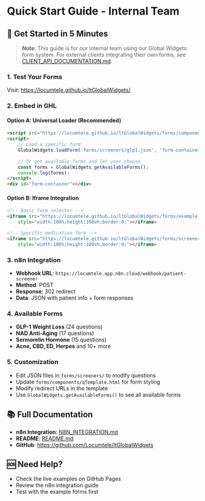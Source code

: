 # Quick Start Guide - Internal Team

## 🚀 Get Started in 5 Minutes

> **Note**: This guide is for our internal team using our Global Widgets form system. For external clients integrating their own forms, see [CLIENT_API_DOCUMENTATION.md](CLIENT_API_DOCUMENTATION.md).

### 1. Test Your Forms
Visit: https://locumtele.github.io/ltGlobalWidgets/

### 2. Embed in GHL

#### Option A: Universal Loader (Recommended)
```html
<script src="https://locumtele.github.io/ltGlobalWidgets/forms/components/globalForm.js"></script>
<script>
    // Load a specific form
    GlobalWidgets.loadForm('forms/screeners/glp1.json', 'form-container');
    
    // Or get available forms and let user choose
    const forms = GlobalWidgets.getAvailableForms();
    console.log(forms);
</script>
<div id="form-container"></div>
```

#### Option B: Iframe Integration
```html
<!-- Basic form selector -->
<iframe src="https://locumtele.github.io/ltGlobalWidgets/forms/example-form.html"
    style="width:100%;height:100vh;border:0;"></iframe>

<!-- Specific medication form -->
<iframe src="https://locumtele.github.io/ltGlobalWidgets/forms/screeners/glp1.json"
    style="width:100%;height:100vh;border:0;"></iframe>
```

### 3. n8n Integration
- **Webhook URL**: `https://locumtele.app.n8n.cloud/webhook/patient-screener`
- **Method**: POST
- **Response**: 302 redirect
- **Data**: JSON with patient info + form responses

### 4. Available Forms
- **GLP-1 Weight Loss** (24 questions)
- **NAD Anti-Aging** (17 questions)
- **Sermorelin Hormone** (15 questions)
- **Acne, CBD, ED, Herpes** and 10+ more

### 5. Customization
- Edit JSON files in `forms/screeners/` to modify questions
- Update `forms/components/qTemplate.html` for form styling
- Modify redirect URLs in the template
- Use `GlobalWidgets.getAvailableForms()` to see all available forms

## 📚 Full Documentation
- **n8n Integration**: [N8N_INTEGRATION.md](N8N_INTEGRATION.md)
- **README**: [README.md](README.md)
- **GitHub**: https://github.com/Locumtele/ltGlobalWidgets

## 🆘 Need Help?
- Check the live examples on GitHub Pages
- Review the n8n integration guide
- Test with the example forms first
